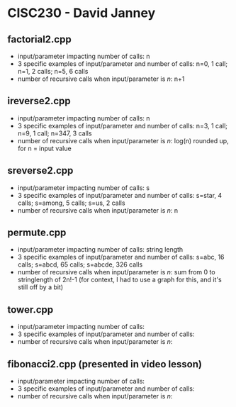 # CISC230 - David Janney

## factorial2.cpp

- input/parameter impacting number of calls: n
- 3 specific examples of input/parameter and number of calls: n=0, 1 call; n=1, 2 calls; n=5, 6 calls
- number of recursive calls when input/parameter is *n*: n+1

## ireverse2.cpp

- input/parameter impacting number of calls: n
- 3 specific examples of input/parameter and number of calls: n=3, 1 call; n=9, 1 call; n=347, 3 calls
- number of recursive calls when input/parameter is *n*: log(n) rounded up, for n = input value

## sreverse2.cpp

- input/parameter impacting number of calls: s
- 3 specific examples of input/parameter and number of calls: s=star, 4 calls; s=among, 5 calls; s=us, 2 calls
- number of recursive calls when input/parameter is *n*: n

## permute.cpp

- input/parameter impacting number of calls: string length
- 3 specific examples of input/parameter and number of calls: s=abc, 16 calls; s=abcd, 65 calls; s=abcde, 326 calls
- number of recursive calls when input/parameter is *n*: sum from 0 to stringlength of 2n!-1 (for context, I had to use a graph for this, and it's still off by a bit)

## tower.cpp

- input/parameter impacting number of calls: 
- 3 specific examples of input/parameter and number of calls: 
- number of recursive calls when input/parameter is *n*: 

## fibonacci2.cpp (presented in video lesson)

- input/parameter impacting number of calls: 
- 3 specific examples of input/parameter and number of calls: 
- number of recursive calls when input/parameter is *n*: 
